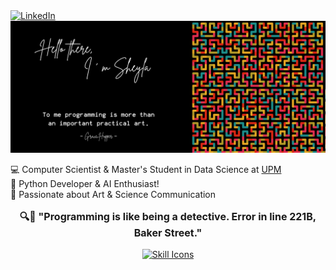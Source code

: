 
  <a href="https://www.linkedin.com/in/sheyls/">
    <img style="width: 35px;" src="https://cdn.simpleicons.org/linkedin/0A66C2" alt="LinkedIn">
  </a>



  <img src="https://raw.githubusercontent.com/sheyls/sheyls/master/resources/banner.png" alt="Hello world">



  💻 Computer Scientist & Master's Student in Data Science at [UPM](https://www.upm.es/)<br>
  🐍 Python Developer & AI Enthusiast!<br>
  🎨 Passionate about Art & Science Communication


<p align="center" style="font-size: 16px; font-weight: bold;">
  🔍👣 "Programming is like being a detective. Error in line 221B, Baker Street."
</p>


<p align="center">
  <a href="https://skillicons.dev">
    <img src="https://skillicons.dev/icons?i=python,linux,bash,r,cs,c,php" alt="Skill Icons">
  </a>
</p>
